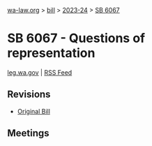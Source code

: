 [wa-law.org](/) > [bill](/bill/) > [2023-24](/bill/2023-24/) > [SB 6067](/bill/2023-24/sb/6067/)

# SB 6067 - Questions of representation
[leg.wa.gov](https://app.leg.wa.gov/billsummary?BillNumber=6067&Year=2023&Initiative=false) | [RSS Feed](./rss.xml)

## Revisions
* [Original Bill](1/)

## Meetings